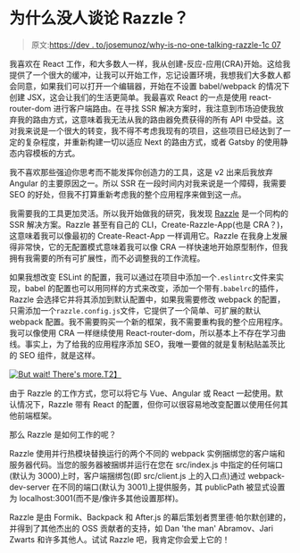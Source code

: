 # 为什么没人谈论 Razzle？

> 原文:[https://dev . to/josemunoz/why-is-no-one-talking-razzle-1c 07](https://dev.to/josemunoz/why-is-no-one-talking-about-razzle-1c07)

我喜欢在 React 工作，和大多数人一样，我从创建-反应-应用(CRA)开始。这给我提供了一个很大的缓冲，让我可以开始工作，忘记设置环境，我想我们大多数人都会同意，如果我们可以打开一个编辑器，开始在不设置 babel/webpack 的情况下创建 JSX，这会让我们的生活更简单。我最喜欢 React 的一点是使用 react-router-dom 进行客户端路由。在寻找 SSR 解决方案时，我注意到市场迫使我放弃我的路由方式，这意味着我无法从我的路由器免费获得的所有 API 中受益。这对我来说是一个很大的转变，我不得不考虑我现有的项目，这些项目已经达到了一定的复杂程度，并重新构建一切以适应 Next 的路由方式，或者 Gatsby 的使用静态内容模板的方式。

我不喜欢那些强迫你思考而不能发挥你创造力的工具，这是 v2 出来后我放弃 Angular 的主要原因之一。所以 SSR 在一段时间内对我来说是一个障碍，我需要 SEO 的好处，但我不打算重新考虑我的整个应用程序来做到这一点。

我需要我的工具更加灵活。所以我开始做我的研究，我发现 [Razzle](https://github.com/jaredpalmer/razzle) 是一个同构的 SSR 解决方案。Razzle 甚至有自己的 CLI，Create-Razzle-App(也是 CRA？)，这意味着我可以像最初的 Create-React-App 一样调用它。Razzle 在我身上发展得非常快，它的无配置模式意味着我可以像 CRA 一样快速地开始原型制作，但我拥有我需要的所有可扩展性，而不必调整我的工作流程。

如果我想改变 ESLint 的配置，我可以通过在项目中添加一个`.eslintrc`文件来实现，babel 的配置也可以用同样的方式来改变，添加一个带有`.babelrc`的插件，Razzle 会选择它并将其添加到默认配置中，如果我需要修改 webpack 的配置，只需添加一个`razzle.config.js`文件，它提供了一个简单、可扩展的默认 webpack 配置。我不需要购买一个新的框架，我不需要重构我的整个应用程序。我可以像使用 CRA 一样继续使用 React-router-dom，所以基本上不存在学习曲线。事实上，为了给我的应用程序添加 SEO，我唯一要做的就是复制粘贴盖茨比的 SEO 组件，就是这样。

[![But wait! There's more.](../Images/47dd241fa0d66833609c8e0e3be27016.png)T2】](https://res.cloudinary.com/practicaldev/image/fetch/s--XKpzz2zW--/c_limit%2Cf_auto%2Cfl_progressive%2Cq_auto%2Cw_880/https://i.imgflip.com/2xcfb5.jpg)

由于 Razzle 的工作方式，您可以将它与 Vue、Angular 或 React 一起使用。默认情况下，Razzle 带有 React 的配置，但你可以很容易地改变配置以使用任何其他前端框架。

那么 Razzle 是如何工作的呢？

Razzle 使用并行热模块替换运行的两个不同的 webpack 实例捆绑您的客户端和服务器代码。当您的服务器被捆绑并运行在您在 src/index.js 中指定的任何端口(默认为 3000)上时，客户端捆绑包(即 src/client.js 上的入口点)通过 webpack-dev-server 在不同的端口(默认为 3001)上提供服务，其 publicPath 被显式设置为 localhost:3001(而不是/像许多其他设置那样)。

Razzle 是由 Formik、Backpack 和 After.js 的幕后策划者贾里德·帕尔默创建的，并得到了其他杰出的 OSS 贡献者的支持，如 Dan 'the man' Abramov、Jari Zwarts 和许多其他人。试试 Razzle 吧，我肯定你会爱上它的！